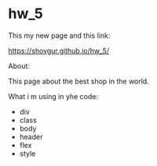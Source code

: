 # hw_5 
This my new page and this link:

https://shovgur.github.io/hw_5/

About:

This page about the best shop in the world.

What i m using in yhe code:

<ul>
  <li>div</li>
  <li>class</li>
  <li>body</li>
  <li>header</li>
  <li>flex</li>
  <li>style</li>
</ul>

